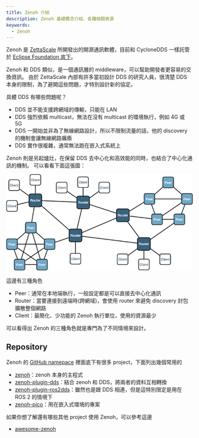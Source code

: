 ```yaml
---
title: Zenoh 介紹
description: Zenoh 基礎概念介紹、各種相關資源
keywords:
  - Zenoh
---
```


Zenoh 是 [ZettaScale](https://www.zettascale.tech/) 所開發出的開源通訊軟體，目前和 CycloneDDS 一樣託管於 [Eclipse Foundation 底下](https://projects.eclipse.org/projects/iot.zenoh)。

Zenoh 和 DDS 類似，是一個通訊層的 middleware，可以幫助開發者更容易的交換資訊。
由於 ZettaScale 內部有許多當初設計 DDS 的研究人員，很清楚 DDS 本身的限制，為了避開這些問題，才特別設計新的協定。

具體 DDS 有哪些問題呢？

* DDS 並不能支援跨網域的傳輸，只能在 LAN
* DDS 強烈依賴 multicast，無法在沒有 multicast 的環境執行，例如 4G 或 5G
* DDS 一開始並非為了無線網路設計，所以不限制流量的話，他的 discovery 的機制會讓無線網路癱瘓
* DDS 實作很複雜，通常無法跑在嵌入式系統上

Zenoh 則是另起爐灶，在保留 DDS 去中心化和高效能的同時，也結合了中心化通訊的機制。
可以看看下面這張圖：

![Zenoh topology](images/full_topology.png)

這邊有三種角色

* Peer：通常在本地端執行，一般設定都是可以直接去中心化通訊
* Router：當要連接到遠端時(跨網域)，會使用 router 來避免 discovery 封包擴散整個網路
* Client：最簡化、少功能的 Zenoh 執行單位，使用的資源最少

可以看得出 Zenoh 的三種角色就是專門為了不同情境來設計。

## Repository

Zenoh 的 [GitHub namepace](https://github.com/eclipse-zenoh) 裡面底下有很多 project，下面列出幾個常用的

* [zenoh](https://github.com/eclipse-zenoh/zenoh)：zenoh 本身的主程式
* [zenoh-plugin-dds](https://github.com/eclipse-zenoh/zenoh-plugin-dds)：結合 zenoh 和 DDS，將兩者的資料互相轉換
* [zenoh-plugin-ros2dds](https://github.com/eclipse-zenoh/zenoh-plugin-ros2dds)：雖然也是跟 DDS 相連，但是這特別限定是用在 ROS 2 的情境下
* [zenoh-pico](https://github.com/eclipse-zenoh/zenoh-pico)：用在嵌入式環境的專案

如果你想了解還有哪些其他 project 使用 Zenoh，可以參考這邊

* [awesome-zenoh](https://github.com/kydos/awesome-zenoh)
